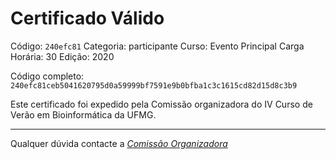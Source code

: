 # Certificado Válido

Código: `240efc81`
Categoria: participante
Curso: Evento Principal
Carga Horária: 30
Edição: 2020


Código completo: `240efc81ceb5041620795d0a59999bf7591e9b0bfba1c3c1615cd82d15d8c3b9`


Este certificado foi expedido pela Comissão organizadora do IV Curso de Verão em Bioinformática da UFMG.

----

Qualquer dúvida contacte a [_Comissão Organizadora_](<mailto:cursobioinfoufmg@gmail.com$subject=[Certificados]>)

